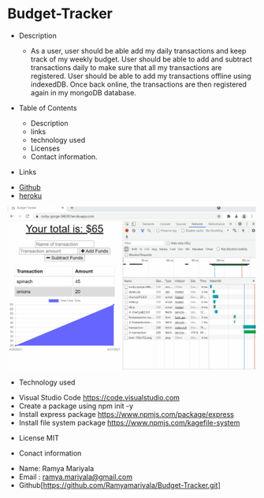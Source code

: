 # Budget-Tracker
* Description 
    - As a user, user should be able add my daily transactions and keep track of my weekly budget. User should be able to add and subtract transactions daily to make sure that all my transactions are registered. User should be able to add my transactions offline using indexedDB. Once back online, the transactions are then registered again in my mongoDB database.

* Table of Contents
  - Description
  - links
  - technology used
  - Licenses
  - Contact information.

* Links
 - [Github](https://github.com/Ramyamariyala/Budget-Tracker.git)
 - [heroku](https://rocky-gorge-04638.herokuapp.com/)

 
 ![Demo](public/assests/Budget.gif)


* Technology used
 - Visual Studio Code https://code.visualstudio.com
 - Create a package using npm init -y
 - Install express package https://www.npmjs.com/package/express
 - Install file system package https://www.npmjs.com/kagefile-system     

 * License
 MIT
 
* Conact information 
 - Name: Ramya Mariyala
 - Email : ramya.mariyala@gmail.com
 - Github[https://github.com/Ramyamariyala/Budget-Tracker.git]